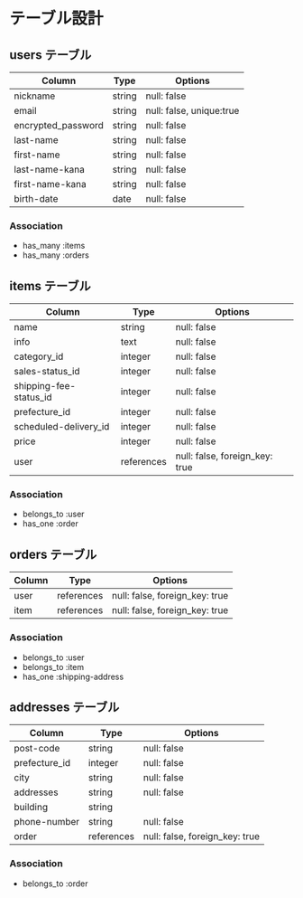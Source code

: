 # テーブル設計

## users テーブル

| Column             | Type   | Options                  | 
| ------------------ | ------ | ------------------------ |
| nickname           | string | null: false              |
| email              | string | null: false, unique:true |
| encrypted_password | string | null: false              |
| last-name          | string | null: false              |
| first-name         | string | null: false              |
| last-name-kana     | string | null: false              |
| first-name-kana    | string | null: false              |
| birth-date         | date   | null: false              |

### Association

- has_many :items
- has_many :orders


## items テーブル

| Column                 | Type       | Options                        |
| -----------------------| ---------- | ------------------------------ |
| name                   | string     | null: false                    |
| info                   | text       | null: false                    |
| category_id            | integer    | null: false                    |
| sales-status_id        | integer    | null: false                    |
| shipping-fee-status_id | integer    | null: false                    |
| prefecture_id          | integer    | null: false                    |
| scheduled-delivery_id  | integer    | null: false                    |
| price                  | integer    | null: false                    |
| user                   | references | null: false, foreign_key: true |

### Association

- belongs_to :user
- has_one :order


## orders テーブル

| Column      | Type       | Options                        |
| ----------- | ---------- | ------------------------------ |
| user        | references | null: false, foreign_key: true |
| item        | references | null: false, foreign_key: true |

### Association

- belongs_to :user
- belongs_to :item
- has_one :shipping-address


## addresses テーブル

| Column        | Type       | Options                        |
| --------------| ---------- | ------------------------------ |
| post-code     | string     | null: false                    |
| prefecture_id | integer    | null: false                    |
| city          | string     | null: false                    |
| addresses     | string     | null: false                    |
| building      | string     |                                |
| phone-number  | string     | null: false                    |
| order         | references | null: false, foreign_key: true |

### Association

- belongs_to :order


